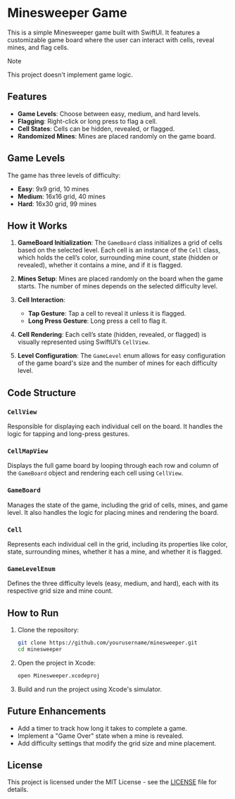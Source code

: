 # Minesweeper Game

This is a simple Minesweeper game built with SwiftUI. It features a customizable game board where the user can interact with cells, reveal mines, and flag cells.

> [!NOTE] 
> This project doesn't implement game logic.

## Features

- **Game Levels**: Choose between easy, medium, and hard levels.
- **Flagging**: Right-click or long press to flag a cell.
- **Cell States**: Cells can be hidden, revealed, or flagged.
- **Randomized Mines**: Mines are placed randomly on the game board.

## Game Levels

The game has three levels of difficulty:

- **Easy**: 9x9 grid, 10 mines
- **Medium**: 16x16 grid, 40 mines
- **Hard**: 16x30 grid, 99 mines

## How it Works

1. **GameBoard Initialization**: The `GameBoard` class initializes a grid of cells based on the selected level. Each cell is an instance of the `Cell` class, which holds the cell’s color, surrounding mine count, state (hidden or revealed), whether it contains a mine, and if it is flagged.

2. **Mines Setup**: Mines are placed randomly on the board when the game starts. The number of mines depends on the selected difficulty level.

3. **Cell Interaction**: 
   - **Tap Gesture**: Tap a cell to reveal it unless it is flagged.
   - **Long Press Gesture**: Long press a cell to flag it.

4. **Cell Rendering**: Each cell’s state (hidden, revealed, or flagged) is visually represented using SwiftUI’s `CellView`.

5. **Level Configuration**: The `GameLevel` enum allows for easy configuration of the game board's size and the number of mines for each difficulty level.

## Code Structure

### `CellView`
Responsible for displaying each individual cell on the board. It handles the logic for tapping and long-press gestures.

### `CellMapView`
Displays the full game board by looping through each row and column of the `GameBoard` object and rendering each cell using `CellView`.

### `GameBoard`
Manages the state of the game, including the grid of cells, mines, and game level. It also handles the logic for placing mines and rendering the board.

### `Cell`
Represents each individual cell in the grid, including its properties like color, state, surrounding mines, whether it has a mine, and whether it is flagged.

### `GameLevelEnum`
Defines the three difficulty levels (easy, medium, and hard), each with its respective grid size and mine count.

## How to Run

1. Clone the repository:
   ```bash
   git clone https://github.com/yourusername/minesweeper.git
   cd minesweeper
   ```

2. Open the project in Xcode:
   ```bash
   open Minesweeper.xcodeproj
   ```

3. Build and run the project using Xcode's simulator.

## Future Enhancements

- Add a timer to track how long it takes to complete a game.
- Implement a "Game Over" state when a mine is revealed.
- Add difficulty settings that modify the grid size and mine placement.

## License

This project is licensed under the MIT License - see the [LICENSE](LICENSE) file for details.
